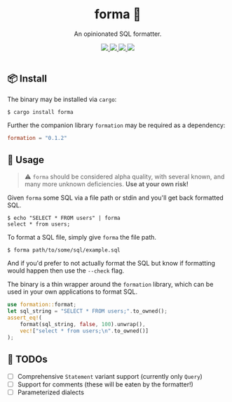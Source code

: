<h1 align="center">
forma 🐚
</h1>

<p align="center">
An opinionated SQL formatter.
</p>

<div align="center">
<a href="https://github.com/maxcountryman/forma/actions">
<img src="https://github.com/maxcountryman/forma/workflows/Main/badge.svg"/>
</a>
<a href="https://crates.io/crates/forma">
<img src="http://meritbadge.herokuapp.com/forma"/>
</a>
<a href="http://docs.rs/formation">
<img src="https://docs.rs/formation/badge.svg"/>
</a>  
<a href="https://maxcountryman.github.io/forma">
<img src="https://img.shields.io/badge/docs-master-green.svg"/>
</a>
</div>

<br />

## 📦 Install

The binary may be installed via `cargo`:

```
$ cargo install forma
```

Further the companion library `formation` may be required as a dependency:

```toml
formation = "0.1.2"
```

## 🤸 Usage

> ⚠️ `forma` should be considered alpha quality, with several known, and many
more unknown deficiencies. **Use at your own risk!**

Given `forma` some SQL via a file path or stdin and you'll get back formatted
SQL.

```
$ echo "SELECT * FROM users" | forma
select * from users;
```

To format a SQL file, simply give `forma` the file path.

```
$ forma path/to/some/sql/example.sql
```

And if you'd prefer to not actually format the SQL but know if formatting
would happen then use the `--check` flag.

The binary is a thin wrapper around the `formation` library, which can be used
in your own applications to format SQL.

```rust
use formation::format;
let sql_string = "SELECT * FROM users;".to_owned();
assert_eq!(
    format(sql_string, false, 100).unwrap(),
    vec!["select * from users;\n".to_owned()]
);
```

## 🚧 TODOs

- [ ] Comprehensive `Statement` variant support (currently only `Query`)
- [ ] Support for comments (these will be eaten by the formatter!)
- [ ] Parameterized dialects
